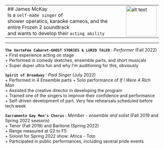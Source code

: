 |||
|:--|:--|
|## James McKay </br> Is a `self-made singer` of </br> shower operatics, karaoke cameos, and the entire Frozen 2 soundtrack </br> and wants to develop their `acting ability`|<img src=... alt="alt text" width=100 height=100>|

---
**`The VerteFée Cabaret-GHOST STORIES & LURID TALED`** : _Performer_ (Fall 2022) </br> + First experience acting on stage </br> + Performed in comedy sketches, ensemble parts, and short musicals </br> + Super duper ultra fun and why I'm auditioning for this, obviously

**`Spirit of Broadway`** : _Paid Singer_ (July 2022) </br> + Performed in 4 Ensemble parts + Solo performance of _If I Were A Rich Man_ </br> + Assisted the creative director in developing the program </br> + Trained one of the singers to improve their confidence and performance </br> + Self-driven development of part. Very few rehearsals scheduled before tech week

**`Sacramento Gay Men's Chorus`** : _Member - ensemble and solist_ (Fall 2019 and Spring 2022 seasons) </br> + Tenor (Fall 2019) and Baritone (Spring 2022) </br> + Range measured at G2 to F5 </br> + Soloist for Spring 2022 show: Africa - Toto </br> + Participated in public performances, including several pride events